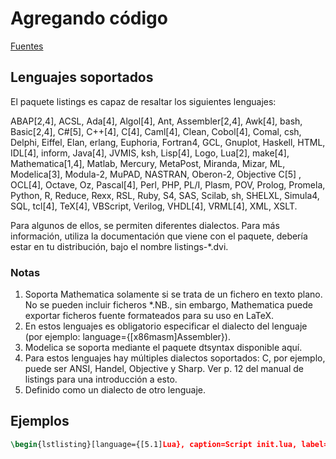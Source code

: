 # Agregando código

[Fuentes](https://es.wikibooks.org/wiki/Manual_de_LaTeX/Listados_de_c%C3%B3digo/Listados_con_listings)

## Lenguajes soportados

El paquete listings es capaz de resaltar los siguientes lenguajes:

ABAP[2,4], ACSL, Ada[4], Algol[4], Ant, Assembler[2,4], Awk[4], bash, Basic[2,4], C#[5], C++[4], C[4], Caml[4], Clean, Cobol[4], Comal, csh, Delphi, Eiffel, Elan, erlang, Euphoria, Fortran4, GCL, Gnuplot, Haskell, HTML, IDL[4], inform, Java[4], JVMIS, ksh, Lisp[4], Logo, Lua[2], make[4], Mathematica[1,4], Matlab, Mercury, MetaPost, Miranda, Mizar, ML, Modelica[3], Modula-2, MuPAD, NASTRAN, Oberon-2, Objective C[5] , OCL[4], Octave, Oz, Pascal[4], Perl, PHP, PL/I, Plasm, POV, Prolog, Promela, Python, R, Reduce, Rexx, RSL, Ruby, S4, SAS, Scilab, sh, SHELXL, Simula4, SQL, tcl[4], TeX[4], VBScript, Verilog, VHDL[4], VRML[4], XML, XSLT.

Para algunos de ellos, se permiten diferentes dialectos. Para más información, utiliza la documentación que viene con el paquete, debería estar en tu distribución, bajo el nombre listings-*.dvi. 

### Notas

1. Soporta Mathematica solamente si se trata de un fichero en texto plano. No se pueden incluir ficheros *.NB., sin embargo, Mathematica puede exportar ficheros fuente formateados para su uso en LaTeX.
2. En estos lenguajes es obligatorio especificar el dialecto del lenguaje (por ejemplo: language={[x86masm]Assembler}).
3. Modelica se soporta mediante el paquete dtsyntax disponible aquí.
4. Para estos lenguajes hay múltiples dialectos soportados: C, por ejemplo, puede ser ANSI, Handel, Objective y Sharp. Ver p. 12 del manual de listings para una introducción a esto.
5. Definido como un dialecto de otro lenguaje.

## Ejemplos

```tex
\begin{lstlisting}[language={[5.1]Lua}, caption=Script init.lua, label=code_init, basicstyle=\ttfamily\footnotesize]
```

